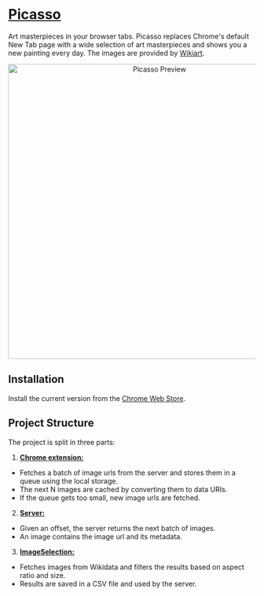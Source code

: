 # [Picasso](https://chrome.google.com/webstore/detail/picasso-new-tab-page/dlckklnbefkepkjemodnlbjokaimbedb)

Art masterpieces in your browser tabs. Picasso replaces Chrome's default New Tab page with a wide selection of art masterpieces and shows you a new painting every day.
The images are provided by [Wikiart](https://www.wikiart.org/).

<p align="center">
  <img src="https://cloud.githubusercontent.com/assets/7422050/20642802/6bb8d3fc-b419-11e6-8350-31431ef3181c.png" width="600" alt="Picasso Preview"/>
</p>

## Installation

Install the current version from the [Chrome Web Store](https://chrome.google.com/webstore/detail/picasso-new-tab-page/dlckklnbefkepkjemodnlbjokaimbedb).

## Project Structure

The project is split in three parts:


1. [**Chrome extension:**](https://github.com/fawind/picasso/tree/master/chrome)
  * Fetches a batch of image urls from the server and stores them in a queue using the local storage.
  * The next N images are cached by converting them to data URIs.
  * If the queue gets too small, new image urls are fetched.
2. [**Server:**](https://github.com/fawind/picasso/tree/master/server)
  * Given an offset, the server returns the next batch of images.
  * An image contains the image url and its metadata.
3. [**ImageSelection:**](https://github.com/fawind/picasso/blob/master/imageSelection/imageSelection.ipynb)
  * Fetches images from Wikidata and filters the results based on aspect ratio and size.
  * Results are saved in a CSV file and used by the server.


